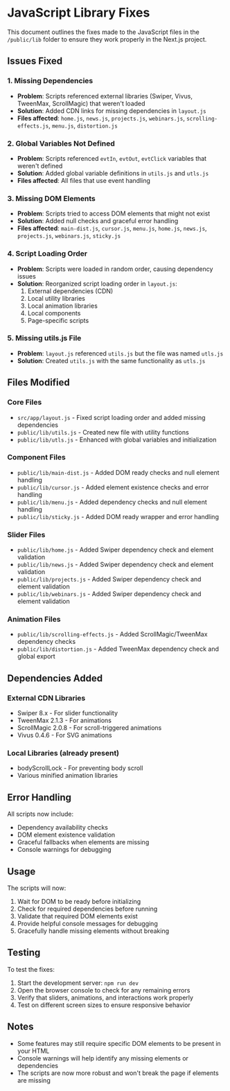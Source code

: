# JavaScript Library Fixes

This document outlines the fixes made to the JavaScript files in the `/public/lib` folder to ensure they work properly in the Next.js project.

## Issues Fixed

### 1. Missing Dependencies
- **Problem**: Scripts referenced external libraries (Swiper, Vivus, TweenMax, ScrollMagic) that weren't loaded
- **Solution**: Added CDN links for missing dependencies in `layout.js`
- **Files affected**: `home.js`, `news.js`, `projects.js`, `webinars.js`, `scrolling-effects.js`, `menu.js`, `distortion.js`

### 2. Global Variables Not Defined
- **Problem**: Scripts referenced `evtIn`, `evtOut`, `evtClick` variables that weren't defined
- **Solution**: Added global variable definitions in `utils.js` and `utls.js`
- **Files affected**: All files that use event handling

### 3. Missing DOM Elements
- **Problem**: Scripts tried to access DOM elements that might not exist
- **Solution**: Added null checks and graceful error handling
- **Files affected**: `main-dist.js`, `cursor.js`, `menu.js`, `home.js`, `news.js`, `projects.js`, `webinars.js`, `sticky.js`

### 4. Script Loading Order
- **Problem**: Scripts were loaded in random order, causing dependency issues
- **Solution**: Reorganized script loading order in `layout.js`:
  1. External dependencies (CDN)
  2. Local utility libraries
  3. Local animation libraries
  4. Local components
  5. Page-specific scripts

### 5. Missing utils.js File
- **Problem**: `layout.js` referenced `utils.js` but the file was named `utls.js`
- **Solution**: Created `utils.js` with the same functionality as `utls.js`

## Files Modified

### Core Files
- `src/app/layout.js` - Fixed script loading order and added missing dependencies
- `public/lib/utils.js` - Created new file with utility functions
- `public/lib/utls.js` - Enhanced with global variables and initialization

### Component Files
- `public/lib/main-dist.js` - Added DOM ready checks and null element handling
- `public/lib/cursor.js` - Added element existence checks and error handling
- `public/lib/menu.js` - Added dependency checks and null element handling
- `public/lib/sticky.js` - Added DOM ready wrapper and error handling

### Slider Files
- `public/lib/home.js` - Added Swiper dependency check and element validation
- `public/lib/news.js` - Added Swiper dependency check and element validation
- `public/lib/projects.js` - Added Swiper dependency check and element validation
- `public/lib/webinars.js` - Added Swiper dependency check and element validation

### Animation Files
- `public/lib/scrolling-effects.js` - Added ScrollMagic/TweenMax dependency checks
- `public/lib/distortion.js` - Added TweenMax dependency check and global export

## Dependencies Added

### External CDN Libraries
- Swiper 8.x - For slider functionality
- TweenMax 2.1.3 - For animations
- ScrollMagic 2.0.8 - For scroll-triggered animations
- Vivus 0.4.6 - For SVG animations

### Local Libraries (already present)
- bodyScrollLock - For preventing body scroll
- Various minified animation libraries

## Error Handling

All scripts now include:
- Dependency availability checks
- DOM element existence validation
- Graceful fallbacks when elements are missing
- Console warnings for debugging

## Usage

The scripts will now:
1. Wait for DOM to be ready before initializing
2. Check for required dependencies before running
3. Validate that required DOM elements exist
4. Provide helpful console messages for debugging
5. Gracefully handle missing elements without breaking

## Testing

To test the fixes:
1. Start the development server: `npm run dev`
2. Open the browser console to check for any remaining errors
3. Verify that sliders, animations, and interactions work properly
4. Test on different screen sizes to ensure responsive behavior

## Notes

- Some features may still require specific DOM elements to be present in your HTML
- Console warnings will help identify any missing elements or dependencies
- The scripts are now more robust and won't break the page if elements are missing 